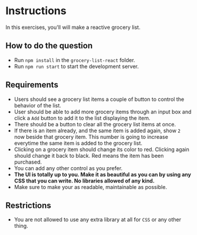 # Instructions

In this exercises, you'll will make a reactive grocery list.

## How to do the question
- Run `npm install` in the `grocery-list-react` folder.
- Run `npm run start` to start the development server.

## Requirements
- Users should see a grocery list items a couple of button to control the behavior of the list. 
- User should be able to add more grocery items through an input box and click a `Add` button to add it to the list displaying the item.
- There should be a button to clear all the grocery list items at once.
- If there is an item already, and the same item is added again, show `2` now beside that grocery item. This number is going to increase everytime the same item is added to the grocery list. 
- Clicking on a grocery item should change its color to red. Clicking again should change
          it back to black. Red means the item has been purchased.
- You can add any other control as you prefer. 
- **The UI is totally up to you. Make it as beautiful as you can by using any CSS that you can write. No libraries allowed of any kind.**
- Make sure to make your as readable, maintainable as possible.

## Restrictions
- You are not allowed to use any extra library at all for `CSS` or any other thing. 
